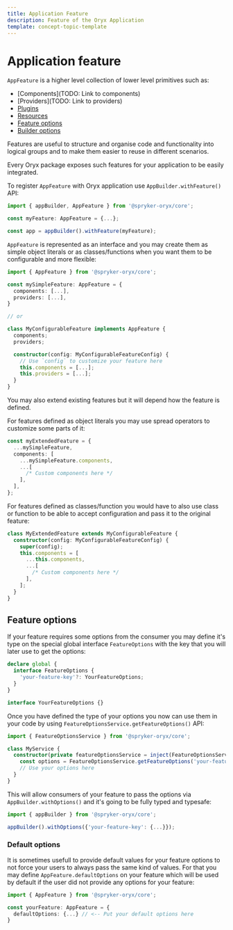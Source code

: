 ```yaml
---
title: Application Feature
description: Feature of the Oryx Application
template: concept-topic-template
---
```


# Application feature

`AppFeature` is a higher level collection of lower level primitives such as:

- [Components](TODO: Link to components)
- [Providers](TODO: Link to providers)
- [Plugins](./app-plugins.md)
- [Resources](./resources.md)
- [Feature options](#feature-options)
- [Builder options](./app-builder.md#options)

Features are useful to structure and organise code and functionality into
logical groups and to make them easier to reuse in different scenarios.

Every Oryx package exposes such features for your application to be easily integrated.

To register `AppFeature` with Oryx application use `AppBuilder.withFeature()` API:

```ts
import { appBuilder, AppFeature } from '@spryker-oryx/core';

const myFeature: AppFeature = {...};

const app = appBuilder().withFeature(myFeature);
```

`AppFeature` is represented as an interface and you may create them
as simple object literals or as classes/functions when you want them
to be configurable and more flexible:

```ts
import { AppFeature } from '@spryker-oryx/core';

const mySimpleFeature: AppFeature = {
  components: [...],
  providers: [...],
}

// or

class MyConfigurableFeature implements AppFeature {
  components;
  providers;

  constructor(config: MyConfigurableFeatureConfig) {
    // Use `config` to customize your feature here
    this.components = [...];
    this.providers = [...];
  }
}
```

You may also extend existing features but it will depend how the feature is defined.

For features defined as object literals you may use spread operators
to customize some parts of it:

```ts
const myExtendedFeature = {
  ...mySimpleFeature,
  components: [
    ...mySimpleFeature.components,
    ...[
      /* Custom components here */
    ],
  ],
};
```

For features defined as classes/function you would have to also use class or function
to be able to accept configuration and pass it to the original feature:

```ts
class MyExtendedFeature extends MyConfigurableFeature {
  constructor(config: MyConfigurableFeatureConfig) {
    super(config);
    this.components = [
      ...this.components,
      ...[
        /* Custom components here */
      ],
    ];
  }
}
```

## Feature options

If your feature requires some options from the consumer you may define it's type
on the special global interface `FeatureOptions` with the key that you will later use to get the options:

```ts
declare global {
  interface FeatureOptions {
    'your-feature-key'?: YourFeatureOptions;
  }
}

interface YourFeatureOptions {}
```

Once you have defined the type of your options you now can use them in your code
by using `FeatureOptionsService.getFeatureOptions()` API:

```ts
import { FeatureOptionsService } from '@spryker-oryx/core';

class MyService {
  constructor(private featureOptionsService = inject(FeatureOptionsService)) {
    const options = FeatureOptionsService.getFeatureOptions('your-feature-key');
    // Use your options here
  }
}
```

This will allow consumers of your feature to pass the options via `AppBuilder.withOptions()`
and it's going to be fully typed and typesafe:

```ts
import { appBuilder } from '@spryker-oryx/core';

appBuilder().withOptions({'your-feature-key': {...}});
```

### Default options

It is sometimes usefull to provide default values for your feature options
to not force your users to always pass the same kind of values.
For that you may define `AppFeature.defaultOptions` on your feature which
will be used by default if the user did not provide any options for your feature:

```ts
import { AppFeature } from '@spryker-oryx/core';

const yourFeature: AppFeature = {
  defaultOptions: {...} // <-- Put your default options here
}
```
